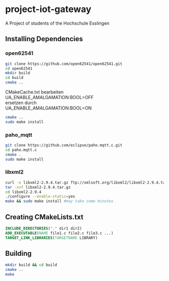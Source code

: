 # project-iot-gateway
A Project of students of the Hochschule Esslingen

## Installing Dependencies ##

### open62541 ###

```bash
git clone https://github.com/open62541/open62541.git
cd open62541
mkdir build
cd build
cmake ..
```
CMakeCache.txt bearbeiten   
UA\_ENABLE_AMALGAMATION:BOOL=OFF   
ersetzen durch  
UA\_ENABLE_AMALGAMATION:BOOL=ON  
```bash
cmake ..
sudo make install
```

### paho_mqtt ###

```bash
git clone https://github.com/eclipse/paho.mqtt.c.git
cd paho.mqtt.c
cmake .
sudo make install
```

### libxml2 ###

```bash
curl -o libxml2-2.9.4.tar.gz ftp://xmlsoft.org/libxml2/libxml2-2.9.4.tar.gz
tar -xvf libxml2-2.9.4.tar.gz
cd libxml2-2.9.4
./configure --enable-static=yes
make && sudo make install #may take some minutes
```

## Creating CMakeLists.txt ##
```cmake
INCLUDE_DIRECTORIES("." dir1 dir2)
ADD_EXECUTABLE(NAME file1.c file2.c file3.c ...)
TARGET_LINK_LIBRARIES(TARGETNAME LIBRARY)
```

## Building ##

```bash
mkdir build && cd build
cmake ..
make
```

